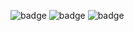 ![badge](https://img.shields.io/endpoint?url=https://gist.githubusercontent.com/tuckerweibell/6c05ea3d715684ee99b11c3a231ae4e8/raw/9631485337-dependabot.json)
![badge](https://img.shields.io/endpoint?url=https://gist.githubusercontent.com/tuckerweibell/6c05ea3d715684ee99b11c3a231ae4e8/raw/9631485337-code-scanning.json)
![badge](https://img.shields.io/endpoint?url=https://gist.githubusercontent.com/tuckerweibell/6c05ea3d715684ee99b11c3a231ae4e8/raw/9631485337-secret-scanning.json)
